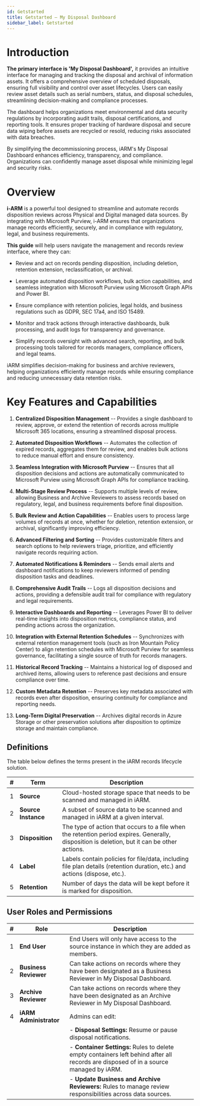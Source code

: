 ```yaml
---
id: Getstarted
title: Getstarted – My Disposal Dashboard
sidebar_label: Getstarted
---
```


<h1>Introduction</h1>

**The primary interface is 'My Disposal Dashboard',** it provides an
intuitive interface for managing and tracking the disposal and archival
of information assets. It offers a comprehensive overview of scheduled
disposals, ensuring full visibility and control over asset lifecycles.
Users can easily review asset details such as serial numbers, status,
and disposal schedules, streamlining decision-making and compliance
processes. 

The dashboard helps organizations meet environmental and data security
regulations by incorporating audit trails, disposal certifications, and
reporting tools. It ensures proper tracking of hardware disposal and
secure data wiping before assets are recycled or resold, reducing risks
associated with data breaches. 

By simplifying the decommissioning process, iARM's My Disposal Dashboard
enhances efficiency, transparency, and compliance. Organizations can
confidently manage asset disposal while minimizing legal and security
risks.

<h1> Overview </h1>

**i-ARM** is a powerful tool designed to streamline and automate records
disposition reviews across Physical and Digital managed data sources. By
integrating with Microsoft Purview, i-ARM ensures that organizations
manage records efficiently, securely, and in compliance with regulatory,
legal, and business requirements. 

**This guide** will help users navigate the management and records
review interface, where they can: 

-   Review and act on records pending disposition, including deletion,
    retention extension, reclassification, or archival. 

-   Leverage automated disposition workflows, bulk action capabilities,
    and seamless integration with Microsoft Purview using Microsoft
    Graph APIs and Power BI.

-   Ensure compliance with retention policies, legal holds, and business
    regulations such as GDPR, SEC 17a4, and ISO 15489. 

-   Monitor and track actions through interactive dashboards, bulk
    processing, and audit logs for transparency and governance. 

-   Simplify records oversight with advanced search, reporting, and bulk
    processing tools tailored for records managers, compliance officers,
    and legal teams.

iARM simplifies decision-making for business and archive reviewers,
helping organizations efficiently manage records while ensuring
compliance and reducing unnecessary data retention risks.

<h1> Key Features and Capabilities </h1>

1.  **Centralized Disposition Management** -- Provides a single
    dashboard to review, approve, or extend the retention of records
    across multiple Microsoft 365 locations, ensuring a streamlined
    disposal process.

2.  **Automated Disposition Workflows** -- Automates the collection of
    expired records, aggregates them for review, and enables bulk
    actions to reduce manual effort and ensure consistency.

3.  **Seamless Integration with Microsoft Purview** -- Ensures that all
    disposition decisions and actions are automatically communicated to
    Microsoft Purview using Microsoft Graph APIs for compliance
    tracking.

4.  **Multi-Stage Review Process** -- Supports multiple levels of
    review, allowing Business and Archive Reviewers to assess records
    based on regulatory, legal, and business requirements before final
    disposition.

5.  **Bulk Review and Action Capabilities** -- Enables users to process
    large volumes of records at once, whether for deletion, retention
    extension, or archival, significantly improving efficiency.

6.  **Advanced Filtering and Sorting** -- Provides customizable filters
    and search options to help reviewers triage, prioritize, and
    efficiently navigate records requiring action.

7.  **Automated Notifications & Reminders** -- Sends email alerts and
    dashboard notifications to keep reviewers informed of pending
    disposition tasks and deadlines.

8.  **Comprehensive Audit Trails** -- Logs all disposition decisions and
    actions, providing a defensible audit trail for compliance with
    regulatory and legal requirements.

9.  **Interactive Dashboards and Reporting** -- Leverages Power BI to
    deliver real-time insights into disposition metrics, compliance
    status, and pending actions across the organization.

10. **Integration with External Retention Schedules** -- Synchronizes
    with external retention management tools (such as Iron Mountain
    Policy Center) to align retention schedules with Microsoft Purview
    for seamless governance, facilitating a single source of truth for
    records managers.

11. **Historical Record Tracking** -- Maintains a historical log of
    disposed and archived items, allowing users to reference past
    decisions and ensure compliance over time.

12. **Custom Metadata Retention** -- Preserves key metadata associated
    with records even after disposition, ensuring continuity for
    compliance and reporting needs.

13. **Long-Term Digital Preservation** -- Archives digital records in
    Azure Storage or other preservation solutions after disposition to
    optimize storage and maintain compliance.


## Definitions

The table below defines the terms present in the iARM records lifecycle solution.

| #  | Term               | Description |
|----|--------------------|-----------------------------------------------------------|
| 1  | **Source**         | Cloud-hosted storage space that needs to be scanned and managed in iARM. |
| 2  | **Source Instance** | A subset of source data to be scanned and managed in iARM at a given interval. |
| 3  | **Disposition**    | The type of action that occurs to a file when the retention period expires. Generally, disposition is deletion, but it can be other actions. |
| 4  | **Label**          | Labels contain policies for file/data, including file plan details (retention duration, etc.) and actions (dispose, etc.). |
| 5  | **Retention**      | Number of days the data will be kept before it is marked for disposition. |

## User Roles and Permissions

| #  | Role               | Description |
|----|--------------------|-----------------------------------------------------------|
| 1  | **End User**       | End Users will only have access to the source instance in which they are added as members. |
| 2  | **Business Reviewer** | Can take actions on records where they have been designated as a Business Reviewer in My Disposal Dashboard. |
| 3  | **Archive Reviewer**  | Can take actions on records where they have been designated as an Archive Reviewer in My Disposal Dashboard. |
| 4  | **iARM Administrator** | Admins can edit:  |
|    |                    | - **Disposal Settings:** Resume or pause disposal notifications. |
|    |                    | - **Container Settings:** Rules to delete empty containers left behind after all records are disposed of in a source managed by iARM. |
|    |                    | - **Update Business and Archive Reviewers:** Rules to manage review responsibilities across data sources. |

